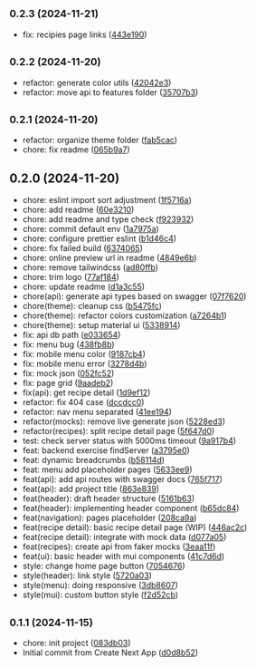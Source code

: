 

## <small>0.2.3 (2024-11-21)</small>

* fix: recipies page links ([443e190](https://github.com/donleqt/scentronix-frontend/commit/443e190))

## <small>0.2.2 (2024-11-20)</small>

* refactor: generate color utils ([42042e3](https://github.com/donleqt/scentronix-frontend/commit/42042e3))
* refactor: move api to features folder ([35707b3](https://github.com/donleqt/scentronix-frontend/commit/35707b3))

## <small>0.2.1 (2024-11-20)</small>

* refactor: organize theme folder ([fab5cac](https://github.com/donleqt/scentronix-frontend/commit/fab5cac))
* chore: fix readme ([065b9a7](https://github.com/donleqt/scentronix-frontend/commit/065b9a7))

## 0.2.0 (2024-11-20)

* chore:  eslint import sort adjustment ([1f5716a](https://github.com/donleqt/scentronix-frontend/commit/1f5716a))
* chore: add readme ([60e3210](https://github.com/donleqt/scentronix-frontend/commit/60e3210))
* chore: add readme and type check ([f923932](https://github.com/donleqt/scentronix-frontend/commit/f923932))
* chore: commit default env ([1a7975a](https://github.com/donleqt/scentronix-frontend/commit/1a7975a))
* chore: configure prettier eslint ([b1d46c4](https://github.com/donleqt/scentronix-frontend/commit/b1d46c4))
* chore: fix failed build ([6374065](https://github.com/donleqt/scentronix-frontend/commit/6374065))
* chore: online preview url in readme ([4849e6b](https://github.com/donleqt/scentronix-frontend/commit/4849e6b))
* chore: remove tailwindcss ([ad80ffb](https://github.com/donleqt/scentronix-frontend/commit/ad80ffb))
* chore: trim logo ([77af184](https://github.com/donleqt/scentronix-frontend/commit/77af184))
* chore: update readme ([d1a3c55](https://github.com/donleqt/scentronix-frontend/commit/d1a3c55))
* chore(api): generate api types based on swagger ([07f7620](https://github.com/donleqt/scentronix-frontend/commit/07f7620))
* chore(theme): cleanup css ([b5475fc](https://github.com/donleqt/scentronix-frontend/commit/b5475fc))
* chore(theme): refactor colors customization ([a7264b1](https://github.com/donleqt/scentronix-frontend/commit/a7264b1))
* chore(theme): setup material ui ([5338914](https://github.com/donleqt/scentronix-frontend/commit/5338914))
* fix: api db path ([e033654](https://github.com/donleqt/scentronix-frontend/commit/e033654))
* fix: menu bug ([438fb8b](https://github.com/donleqt/scentronix-frontend/commit/438fb8b))
* fix: mobile menu color ([9187cb4](https://github.com/donleqt/scentronix-frontend/commit/9187cb4))
* fix: mobile menu error ([3278d4b](https://github.com/donleqt/scentronix-frontend/commit/3278d4b))
* fix: mock json ([052fc52](https://github.com/donleqt/scentronix-frontend/commit/052fc52))
* fix: page grid ([9aadeb2](https://github.com/donleqt/scentronix-frontend/commit/9aadeb2))
* fix(api): get recipe detail ([1d9ef12](https://github.com/donleqt/scentronix-frontend/commit/1d9ef12))
* refactor: fix 404 case ([dccdcc0](https://github.com/donleqt/scentronix-frontend/commit/dccdcc0))
* refactor: nav menu separated ([41ee194](https://github.com/donleqt/scentronix-frontend/commit/41ee194))
* refactor(mocks): remove live generate json ([5228ed3](https://github.com/donleqt/scentronix-frontend/commit/5228ed3))
* refactor(recipes): split recipe detail page ([5f647d0](https://github.com/donleqt/scentronix-frontend/commit/5f647d0))
* test: check server status with 5000ms timeout ([9a917b4](https://github.com/donleqt/scentronix-frontend/commit/9a917b4))
* feat: backend exercise findServer ([a3795e0](https://github.com/donleqt/scentronix-frontend/commit/a3795e0))
* feat: dynamic breadcrumbs ([b58114d](https://github.com/donleqt/scentronix-frontend/commit/b58114d))
* feat: menu add placeholder pages ([5633ee9](https://github.com/donleqt/scentronix-frontend/commit/5633ee9))
* feat(api): add api routes with swagger docs ([765f717](https://github.com/donleqt/scentronix-frontend/commit/765f717))
* feat(api): add project title ([863e839](https://github.com/donleqt/scentronix-frontend/commit/863e839))
* feat(header): draft header structure ([5161b63](https://github.com/donleqt/scentronix-frontend/commit/5161b63))
* feat(header): implementing header component ([b65dc84](https://github.com/donleqt/scentronix-frontend/commit/b65dc84))
* feat(navigation): pages placeholder ([208ca9a](https://github.com/donleqt/scentronix-frontend/commit/208ca9a))
* feat(recipe detail): basic recipe detail page (WIP) ([446ac2c](https://github.com/donleqt/scentronix-frontend/commit/446ac2c))
* feat(recipe detail): integrate with mock data ([d077a05](https://github.com/donleqt/scentronix-frontend/commit/d077a05))
* feat(recipes): create api from faker mocks ([3eaa11f](https://github.com/donleqt/scentronix-frontend/commit/3eaa11f))
* feat(ui): basic header with mui components ([41c7d6d](https://github.com/donleqt/scentronix-frontend/commit/41c7d6d))
* style: change home page button ([7054676](https://github.com/donleqt/scentronix-frontend/commit/7054676))
* style(header): link style ([5720a03](https://github.com/donleqt/scentronix-frontend/commit/5720a03))
* style(menu): doing responsive ([3db8607](https://github.com/donleqt/scentronix-frontend/commit/3db8607))
* style(mui): custom button style ([f2d52cb](https://github.com/donleqt/scentronix-frontend/commit/f2d52cb))

## <small>0.1.1 (2024-11-15)</small>

* chore: init project ([083db03](https://github.com/donleqt/scentronix-frontend/commit/083db03))
* Initial commit from Create Next App ([d0d8b52](https://github.com/donleqt/scentronix-frontend/commit/d0d8b52))
